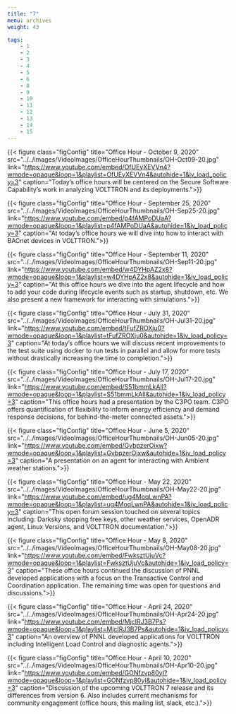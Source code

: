 ```yaml
---
title: "7"
menu: archives
weight: 43

tags: 
    - 1
    - 2
    - 3
    - 4
    - 5
    - 6
    - 8
    - 9
    - 10
    - 11
    - 12
    - 13
    - 14
    - 15
---
```



{{< figure class="figConfig" title="Office Hour - October 9, 2020" src="../../images/VideoImages/OfficeHourThumbnails/OH-Oct09-20.jpg" link="https://www.youtube.com/embed/OfUEyXEVVn4?wmode=opaque&loop=1&playlist=OfUEyXEVVn4&autohide=1&iv_load_policy=3" caption="Today’s office hours will be centered on the Secure Software Capability’s work in analyzing VOLTTRON and its deployments.">}}

{{< figure class="figConfig" title="Office Hour - September 25, 2020" src="../../images/VideoImages/OfficeHourThumbnails/OH-Sep25-20.jpg" link="https://www.youtube.com/embed/p4fAMPoDUaA?wmode=opaque&loop=1&playlist=p4fAMPoDUaA&autohide=1&iv_load_policy=3" caption="At today’s office hours we will dive into how to interact with BACnet devices in VOLTTRON.">}}

{{< figure class="figConfig" title="Office Hour - September 11, 2020" src="../../images/VideoImages/OfficeHourThumbnails/OH-Sep11-20.jpg" link="https://www.youtube.com/embed/w4DYHpAZ2x8?wmode=opaque&loop=1&playlist=w4DYHpAZ2x8&autohide=1&iv_load_policy=3" caption="At this office hours we dive into the agent lifecycle and how to add your code during lifecycle events such as startup, shutdown, etc. We also present a new framework for interacting with simulations.">}}

{{< figure class="figConfig" title="Office Hour - July 31, 2020" src="../../images/VideoImages/OfficeHourThumbnails/OH-Jul31-20.jpg" link="https://www.youtube.com/embed/tFufZROXju0?wmode=opaque&loop=1&playlist=tFufZROXju0&autohide=1&iv_load_policy=3" caption="At today’s office hours we will discuss recent improvements to the test suite using docker to run tests in parallel and allow for more tests without drastically increasing the time to completion.">}}

{{< figure class="figConfig" title="Office Hour - July 17, 2020" src="../../images/VideoImages/OfficeHourThumbnails/OH-Jul17-20.jpg" link="https://www.youtube.com/embed/S51bmmLkAlI?wmode=opaque&loop=1&playlist=S51bmmLkAlI&autohide=1&iv_load_policy=3" caption="This office hours had a presentation by the C3PO team. C3PO offers quantification of flexibility to inform energy efficiency and demand response decisions, for behind-the-meter connected assets.">}}

{{< figure class="figConfig" title="Office Hour - June 5, 2020" src="../../images/VideoImages/OfficeHourThumbnails/OH-Jun05-20.jpg" link="https://www.youtube.com/embed/GvbpzerOixw?wmode=opaque&loop=1&playlist=GvbpzerOixw&autohide=1&iv_load_policy=3" caption="A presentation on an agent for interacting with Ambient weather stations.">}}

{{< figure class="figConfig" title="Office Hour - May 22, 2020" src="../../images/VideoImages/OfficeHourThumbnails/OH-May22-20.jpg" link="https://www.youtube.com/embed/ug4MoqLwnPA?wmode=opaque&loop=1&playlist=ug4MoqLwnPA&autohide=1&iv_load_policy=3" caption="This open forum session touched on several topics including: Darksky stopping free keys, other weather services, OpenADR agent, Linux Versions, and VOLTTRON documentation.">}}

{{< figure class="figConfig" title="Office Hour - May 8, 2020" src="../../images/VideoImages/OfficeHourThumbnails/OH-May08-20.jpg" link="https://www.youtube.com/embed/FwksztUjuVc?wmode=opaque&loop=1&playlist=FwksztUjuVc&autohide=1&iv_load_policy=3" caption="These office hours continued the discussion of PNNL developed applications with a focus on the Transactive Control and Coordination application. The remaining time was open for questions and discussions.">}}

{{< figure class="figConfig" title="Office Hour - April 24, 2020" src="../../images/VideoImages/OfficeHourThumbnails/OH-Apr24-20.jpg" link="https://www.youtube.com/embed/MjcIRJ3B7Ps?wmode=opaque&loop=1&playlist=MjcIRJ3B7Ps&autohide=1&iv_load_policy=3" caption="An overview of PNNL developed applications for VOLTTRON including Intelligent Load Control and diagnostic agents.">}}

{{< figure class="figConfig" title="Office Hour - April 10, 2020" src="../../images/VideoImages/OfficeHourThumbnails/OH-Apr10-20.jpg" link="https://www.youtube.com/embed/GONfzvp80yI?wmode=opaque&loop=1&playlist=GONfzvp80yI&autohide=1&iv_load_policy=3" caption="Discussion of the upcoming VOLTTRON 7 release and its differences from version 6. Also includes current mechanisms for community engagement (office hours, this mailing list, slack, etc.).">}}
